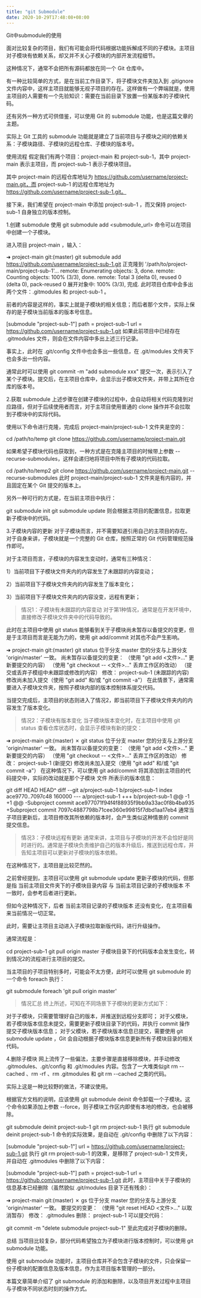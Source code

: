 ```yaml
---
title: "git Submodule"
date: 2020-10-29T17:48:08+08:00
---
```


Git中submodule的使用

面对比较复杂的项目，我们有可能会将代码根据功能拆解成不同的子模块。主项目对子模块有依赖关系，却又并不关心子模块的内部开发流程细节。

这种情况下，通常不会把所有源码都放在同一个 Git 仓库中。

有一种比较简单的方式，是在当前工作目录下，将子模块文件夹加入到 .gitignore 文件内容中，这样主项目就能够无视子项目的存在。这样做有一个弊端就是，使用主项目的人需要有一个先验知识：需要在当前目录下放置一份某版本的子模块代码。

还有另外一种方式可供借鉴，可以使用 Git 的 submodule 功能，也是这篇文章的主题。

实际上 Git 工具的 submodule 功能就是建立了当前项目与子模块之间的依赖关系：子模块路径、子模块的远程仓库、子模块的版本号。



使用流程
假定我们有两个项目：project-main 和 project-sub-1，其中 project-main 表示主项目，而 project-sub-1 表示子模块项目。

其中 project-main 的远程仓库地址为 https://github.com/username/project-main.git，而 project-sub-1 的远程仓库地址为 https://github.com/username/project-sub-1.git。

接下来，我们希望在 project-main 中添加 project-sub-1 ，而又保持 project-sub-1 自身独立的版本控制。



1.创建 submodule
使用 git submodule add <submodule_url> 命令可以在项目中创建一个子模块。

进入项目 project-main ，输入：

➜ project-main git:(master) git submodule add https://github.com/username/project-sub-1.git
正克隆到 '/path/to/project-main/project-sub-1'...
remote: Enumerating objects: 3, done.
remote: Counting objects: 100% (3/3), done.
remote: Total 3 (delta 0), reused 0 (delta 0), pack-reused 0
展开对象中: 100% (3/3), 完成.
此时项目仓库中会多出两个文件：.gitmodules 和 project-sub-1 。

前者的内容是这样的，事实上就是子模块的相关信息；而后者那个文件，实际上保存的是子模块当前版本的版本号信息。

[submodule "project-sub-1"]
path = project-sub-1
url = https://github.com/username/project-sub-1.git
如果此前项目中已经存在 .gitmodules 文件，则会在文件内容中多出上述三行记录。

事实上，此时在 .git/config 文件中也会多出一些信息，在 .git/modules 文件夹下也会多出一份内容。



通常此时可以使用 git commit -m "add submodule xxx" 提交一次，表示引入了某个子模块。提交后，在主项目仓库中，会显示出子模块文件夹，并带上其所在仓库的版本号。




2.获取 submodule
上述步骤在创建子模块的过程中，会自动将相关代码克隆到对应路径，但对于后续使用者而言，对于主项目使用普通的 clone 操作并不会拉取到子模块中的实际代码。

使用以下命令进行克隆，完成后 project-main/project-sub-1 文件夹是空的：

cd /path/to/temp
git clone https://github.com/username/project-main.git


如果希望子模块代码也获取到，一种方式是在克隆主项目的时候带上参数 --recurse-submodules，这样会递归地将项目中所有子模块的代码拉取。

cd /path/to/temp2
git clone https://github.com/username/project-main.git --recurse-submodules
此时 project-main/project-sub-1 文件夹是有内容的，并且固定在某个 Git 提交的版本上。

另外一种可行的方式是，在当前主项目中执行：

git submodule init
git submodule update
则会根据主项目的配置信息，拉取更新子模块中的代码。



3.子模块内容的更新
对于子模块而言，并不需要知道引用自己的主项目的存在。对于自身来讲，子模块就是一个完整的 Git 仓库，按照正常的 Git 代码管理规范操作即可。

对于主项目而言，子模块的内容发生变动时，通常有三种情况：

1）当前项目下子模块文件夹内的内容发生了未跟踪的内容变动；

2）当前项目下子模块文件夹内的内容发生了版本变化；

3）当前项目下子模块文件夹内的内容没变，远程有更新；



> 情况1：子模块有未跟踪的内容变动
对于第1种情况，通常是在开发环境中，直接修改子模块文件夹中的代码导致的。

此时在主项目中使用 git status 能够看到关于子模块尚未暂存以备提交的变更，但是于主项目而言是无能为力的，使用 git add/commit 对其也不会产生影响。

➜ project-main git:(master) git status
位于分支 master
您的分支与上游分支 'origin/master' 一致。
尚未暂存以备提交的变更：
（使用 "git add <文件>..." 更新要提交的内容）
（使用 "git checkout -- <文件>..." 丢弃工作区的改动）
（提交或丢弃子模组中未跟踪或修改的内容）
修改： project-sub-1 (未跟踪的内容)
修改尚未加入提交（使用 "git add" 和/或 "git commit -a"）
在此情景下，通常需要进入子模块文件夹，按照子模块内部的版本控制体系提交代码。

当提交完成后，主项目的状态则进入了情况2，即当前项目下子模块文件夹内的内容发生了版本变化。



> 情况2：子模块有版本变化
当子模块版本变化时，在主项目中使用 git status 查看仓库状态时，会显示子模块有新的提交：

➜ project-main git:(master) ✗ git status
位于分支 master
您的分支与上游分支 'origin/master' 一致。
尚未暂存以备提交的变更：
（使用 "git add <文件>..." 更新要提交的内容）
（使用 "git checkout -- <文件>..." 丢弃工作区的改动）
修改： project-sub-1 (新提交)
修改尚未加入提交（使用 "git add" 和/或 "git commit -a"）
在这种情况下，可以使用 git add/commit 将其添加到主项目的代码提交中，实际的改动就是那个子模块 文件 所表示的版本信息：

git diff HEAD HEAD^
diff --git a/project-sub-1 b/project-sub-1
index ace9770..7097c48 160000
--- a/project-sub-1
+++ b/project-sub-1
@@ -1 +1 @@
-Subproject commit ace977071f94f4f88935f9bb9a33ac0f8b4ba935
+Subproject commit 7097c4887798b71cee360e99815f7dbd1aa17eb4
通常当子项目更新后，主项目修改其所依赖的版本时，会产生类似这种情景的 commit 提交信息。



> 情况3：子模块远程有更新
通常来讲，主项目与子模块的开发不会恰好是同时进行的。通常是子模块负责维护自己的版本升级后，推送到远程仓库，并告知主项目可以更新对子模块的版本依赖。

在这种情况下，主项目是比较茫然的。

之前曾经提到，主项目可以使用 git submodule update 更新子模块的代码，但那是指 当前主项目文件夹下的子模块目录内容 与 当前主项目记录的子模块版本 不一致时，会参考后者进行更新。

但如今这种情况下，后者 当前主项目记录的子模块版本 还没有变化，在主项目看来当前情况一切正常。

此时，需要让主项目主动进入子模块拉取新版代码，进行升级操作。

通常流程是：

cd project-sub-1
git pull origin master
子模块目录下的代码版本会发生变化，转到情况2的流程进行主项目的提交。

当主项目的子项目特别多时，可能会不太方便，此时可以使用 git submodule 的一个命令 foreach 执行：

git submodule foreach 'git pull origin master'


> 情况汇总
终上所述，可知在不同场景下子模块的更新方式如下：

对于子模块，只需要管理好自己的版本，并推送到远程分支即可；
对于父模块，若子模块版本信息未提交，需要更新子模块目录下的代码，并执行 commit 操作提交子模块版本信息；
对于父模块，若子模块版本信息已提交，需要使用 git submodule update ，Git 会自动根据子模块版本信息更新所有子模块目录的相关代码。


4.删除子模块
网上流传了一些偏法，主要步骤是直接移除模块，并手动修改 .gitmodules、.git/config 和 .git/modules 内容。包含了一大堆类似git rm --cached <sub-module>、rm -rf <sub-moduel>、rm .gitmodules 和 git rm --cached 之类的代码。

实际上这是一种比较野的做法，不建议使用。

根据官方文档的说明，应该使用 git submodule deinit 命令卸载一个子模块。这个命令如果添加上参数 --force，则子模块工作区内即使有本地的修改，也会被移除。

git submodule deinit project-sub-1
git rm project-sub-1
执行 git submodule deinit project-sub-1 命令的实际效果，是自动在 .git/config 中删除了以下内容：

[submodule "project-sub-1"]
url = https://github.com/username/project-sub-1.git
执行 git rm project-sub-1 的效果，是移除了 project-sub-1 文件夹，并自动在 .gitmodules 中删除了以下内容：

[submodule "project-sub-1"]
path = project-sub-1
url = https://github.com/username/project-sub-1.git
此时，主项目中关于子模块的信息基本已经删除（虽然貌似 .git/modules 目录下还有残余）：

➜ project-main git:(master) ✗ gs
位于分支 master
您的分支与上游分支 'origin/master' 一致。
要提交的变更：
（使用 "git reset HEAD <文件>..." 以取消暂存）
修改： .gitmodules
删除： project-sub-1
可以提交代码：

git commit -m "delete submodule project-sub-1"
至此完成对子模块的删除。



总结
当项目比较复杂，部分代码希望独立为子模块进行版本控制时，可以使用 git submodule 功能。

使用 git submodule 功能时，主项目仓库并不会包含子模块的文件，只会保留一份子模块的配置信息及版本信息，作为主项目版本管理的一部分。

本篇文章简单介绍了 git submodule 的添加和删除，以及项目开发过程中主项目与子模块不同状态时刻的操作方式。